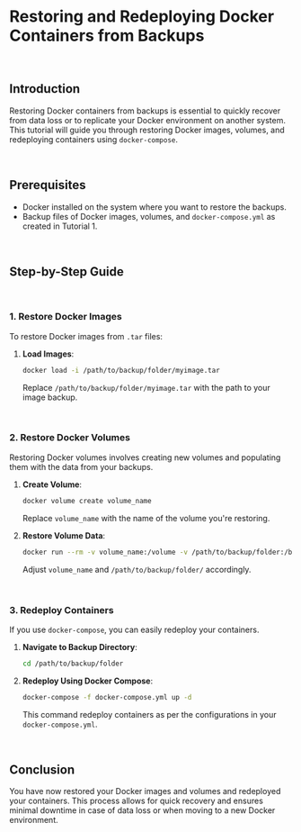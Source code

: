 # Restoring and Redeploying Docker Containers from Backups

<br>

## Introduction

Restoring Docker containers from backups is essential to quickly recover from data loss or to replicate your Docker environment on another system. This tutorial will guide you through restoring Docker images, volumes, and redeploying containers using `docker-compose`.

<br>

## Prerequisites

- Docker installed on the system where you want to restore the backups.
- Backup files of Docker images, volumes, and `docker-compose.yml` as created in Tutorial 1.

<br>

## Step-by-Step Guide

<br>

### 1. Restore Docker Images

To restore Docker images from `.tar` files:

1. **Load Images**:

   ```bash
   docker load -i /path/to/backup/folder/myimage.tar
   ```

   Replace `/path/to/backup/folder/myimage.tar` with the path to your image backup.

<br>

### 2. Restore Docker Volumes

Restoring Docker volumes involves creating new volumes and populating them with the data from your backups.

1. **Create Volume**:

   ```bash
   docker volume create volume_name
   ```

   Replace `volume_name` with the name of the volume you're restoring.

2. **Restore Volume Data**:

   ```bash
   docker run --rm -v volume_name:/volume -v /path/to/backup/folder:/backup alpine sh -c "tar xvf /backup/volume_name.tar -C /volume"
   ```

   Adjust `volume_name` and `/path/to/backup/folder/` accordingly.

<br>

### 3. Redeploy Containers

If you use `docker-compose`, you can easily redeploy your containers.

1. **Navigate to Backup Directory**:

   ```bash
   cd /path/to/backup/folder
   ```

2. **Redeploy Using Docker Compose**:

   ```bash
   docker-compose -f docker-compose.yml up -d
   ```

   This command redeploy containers as per the configurations in your `docker-compose.yml`.

<br>

## Conclusion

You have now restored your Docker images and volumes and redeployed your containers. This process allows for quick recovery and ensures minimal downtime in case of data loss or when moving to a new Docker environment.
